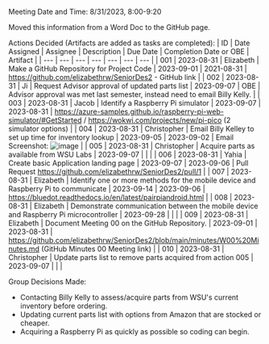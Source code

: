 Meeting Date and Time: 8/31/2023, 8:00-9:20

Moved this information from a Word Doc to the GitHub page.

Actions Decided (Artifacts are added as tasks are completed):
| ID | Date Assigned | Assignee | Description | Due Date | Completion Date or OBE | Artifact |
| --- | --- | --- | --- | --- | --- | --- |
| 001 | 2023-08-31 | Elizabeth | Make a GitHub Repository for Project Code | 2023-09-01 | 2021-08-31 | https://github.com/elizabethrw/SeniorDes2 - GitHub link |
| 002 | 2023-08-31 | Ji | Request Advisor approval of updated parts list | 2023-09-07 | OBE | Advisor approval was met last semester, instead need to email Billy Kelly. |
| 003 | 2023-08-31 | Jacob | Identify a Raspberry Pi simulator | 2023-09-07 | 2023-08-31 | https://azure-samples.github.io/raspberry-pi-web-simulator/#GetStarted / https://wokwi.com/projects/new/pi-pico (2 simulator options) |
| 004 | 2023-08-31 | Christopher | Email Billy Kelley to set up time for inventory lookup | 2023-09-05 | 2023-09-02 | Email Screenshot: ![image](https://github.com/elizabethrw/SeniorDes2/assets/77339445/03dd0ea5-6897-4986-970f-6e054543da88) |
| 005 | 2023-08-31 | Christopher | Acquire parts as available from WSU Labs | 2023-09-07 |  |  |
| 006 | 2023-08-31 | Yahia | Create basic Application landing page | 2023-09-07 | 2023-09-06 | Pull Request https://github.com/elizabethrw/SeniorDes2/pull/1 |
| 007 | 2023-08-31 | Elizabeth | Identify one or more methods for the mobile device and Raspberry Pi to communicate | 2023-09-14 | 2023-09-06  | https://bluedot.readthedocs.io/en/latest/pairpiandroid.html |
| 008 | 2023-08-31 | Elizabeth | Demonstrate communication between the mobile device and Raspberry Pi microcontroller | 2023-09-28 |  |  |
| 009 | 2023-08-31 | Elizabeth | Document Meeting 00 on the GitHub Repository. | 2023-09-01 | 2023-08-31 | https://github.com/elizabethrw/SeniorDes2/blob/main/minutes/W00%20Minutes.md (GitHub Minutes 00 Meeting link) |
| 010 | 2023-08-31 | Christopher | Update parts list to remove parts acquired from action 005 | 2023-09-07 |  |  |

Group Decisions Made:
 - Contacting Billy Kelly to assess/acquire parts from WSU's current inventory before ordering.
 - Updating current parts list with options from Amazon that are stocked or cheaper.
 - Acquiring a Raspberry Pi as quickly as possible so coding can begin.
